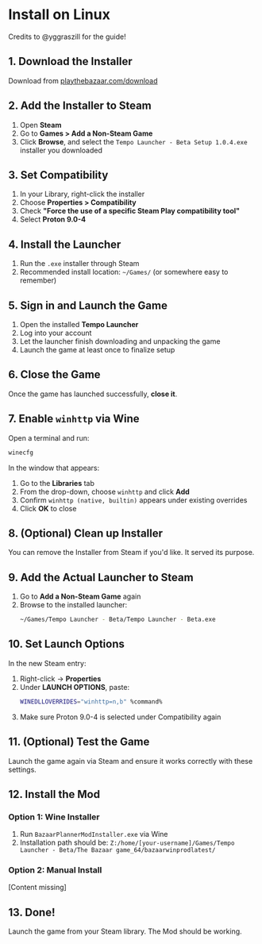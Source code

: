 # Install on Linux
Credits to @yggraszill for the guide!

## 1. Download the Installer
Download from [playthebazaar.com/download](https://playthebazaar.com/download)

## 2. Add the Installer to Steam
1. Open **Steam**
2. Go to **Games > Add a Non-Steam Game**
3. Click **Browse**, and select the `Tempo Launcher - Beta Setup 1.0.4.exe` installer you downloaded

## 3. Set Compatibility
1. In your Library, right-click the installer
2. Choose **Properties > Compatibility**
3. Check **"Force the use of a specific Steam Play compatibility tool"**
4. Select **Proton 9.0-4**

## 4. Install the Launcher
1. Run the `.exe` installer through Steam
2. Recommended install location: `~/Games/` (or somewhere easy to remember)

## 5. Sign in and Launch the Game
1. Open the installed **Tempo Launcher**
2. Log into your account
3. Let the launcher finish downloading and unpacking the game
4. Launch the game at least once to finalize setup

## 6. Close the Game
Once the game has launched successfully, **close it**.

## 7. Enable `winhttp` via Wine
Open a terminal and run:

```bash
winecfg
```

In the window that appears:
1. Go to the **Libraries** tab
2. From the drop-down, choose `winhttp` and click **Add**
3. Confirm `winhttp (native, builtin)` appears under existing overrides
4. Click **OK** to close

## 8. (Optional) Clean up Installer
You can remove the Installer from Steam if you'd like. It served its purpose.

## 9. Add the Actual Launcher to Steam
1. Go to **Add a Non-Steam Game** again
2. Browse to the installed launcher:
   ```bash
   ~/Games/Tempo Launcher - Beta/Tempo Launcher - Beta.exe
   ```

## 10. Set Launch Options
In the new Steam entry:
1. Right-click → **Properties**
2. Under **LAUNCH OPTIONS**, paste:
   ```bash
   WINEDLLOVERRIDES="winhttp=n,b" %command%
   ```
3. Make sure Proton 9.0-4 is selected under Compatibility again

## 11. (Optional) Test the Game
Launch the game again via Steam and ensure it works correctly with these settings.

## 12. Install the Mod
### Option 1: Wine Installer
1. Run `BazaarPlannerModInstaller.exe` via Wine
2. Installation path should be: `Z:/home/[your-username]/Games/Tempo Launcher - Beta/The Bazaar game_64/bazaarwinprodlatest/`

### Option 2: Manual Install
[Content missing]

## 13. Done!
Launch the game from your Steam library. The Mod should be working.
